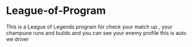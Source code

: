 # League-of-Program
 This is a League of Legends program for check your match up , your champune runs and builds and you can see your enemy profile this is auto we driver
